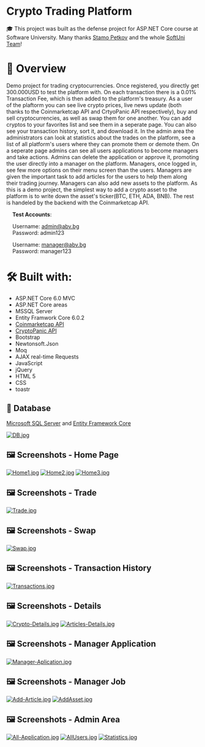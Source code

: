 # Crypto Trading Platform
:mortar_board: This project was built as the defense project for ASP.NET Core course at Software University. Many thanks [Stamo Petkov](https://github.com/stamo) and the whole [SoftUni Team](https://softuni.bg/)!

# :memo: Overview
Demo project for trading cryptocurrencies. Once registered, you directly get 300.000USD to test the platform with. On each transaction there is a 0.01% Transaction Fee, which is then added to the platform's treasury.
As a user of the plaftorm you can see live crypto prices, live news update (both thanks to the Coinmarketcap API and CrtyoPanic API respectively), buy and sell cryptocurrencies, as well as swap them for one another. You can add cryptos to your favorites list
and see them in a seperate page. You can also see your transaction history, sort it, and download it.
In the admin area the administrators can look at statistics about the trades on the platform, see a list of all platform's users where they can promote them or demote them.
On a seperate page admins can see all users applications to become managers and take actions. Admins can delete the application or approve it, promoting the user directly into a manager on the platform.
Managers, once logged in, see few more options on their menu screen than the users. Managers are given the important task to add articles for the users
to help them along their trading journey. Managers can also add new assets to the platform. As this is a demo project, the simplest way to add a crypto asset to the platform
is to write down the asset's ticker(BTC, ETH, ADA, BNB). The rest is handeled by the backend with the Coinmarketcap API.

&nbsp;&nbsp;&nbsp;&nbsp;**Test Accounts**:

&nbsp;&nbsp;&nbsp;&nbsp;Username: admin@abv.bg  
&nbsp;&nbsp;&nbsp;&nbsp;Password: admin123  

&nbsp;&nbsp;&nbsp;&nbsp;Username: manager@abv.bg  
&nbsp;&nbsp;&nbsp;&nbsp;Password: manager123  

# 🛠 Built with:
* ASP.NET Core 6.0 MVC
* ASP.NET Core areas
* MSSQL Server
* Entity Framwork Core 6.0.2
* [Coinmarketcap API](https://coinmarketcap.com/api/)
* [CryptoPanic API](https://cryptopanic.com/developers/api/)
* Bootstrap
* Newtonsoft.Json
* Moq
* AJAX real-time Requests
* JavaScript
* jQuery
* HTML 5
* CSS
* toastr

## :wrench: **Database**
[Microsoft SQL Server](https://www.microsoft.com/en-us/sql-server/sql-server-downloads) and [Entity Framework Core](https://dotnet.microsoft.com/download)  

[![DB.jpg](https://i.postimg.cc/sXTKBn2s/DB.jpg)](https://postimg.cc/N9rRSkTz)
## :framed_picture: Screenshots - Home Page
[![Home1.jpg](https://i.postimg.cc/rmPKbWmq/Home1.jpg)](https://postimg.cc/34280kmq)
[![Home2.jpg](https://i.postimg.cc/Kj3RyzkB/Home2.jpg)](https://postimg.cc/GTrcFbjm)
[![Home3.jpg](https://i.postimg.cc/wvv10F9W/Home3.jpg)](https://postimg.cc/KK6cYPkL)

## :framed_picture: Screenshots - Trade
[![Trade.jpg](https://i.postimg.cc/J4J5N76s/Trade.jpg)](https://postimg.cc/nCFmZxtx)

## :framed_picture: Screenshots - Swap
[![Swap.jpg](https://i.postimg.cc/zDyjfFTS/Swap.jpg)](https://postimg.cc/dDKdHdHL)

## :framed_picture: Screenshots - Transaction History
[![Transactions.jpg](https://i.postimg.cc/G36jTTQ0/Transactions.jpg)](https://postimg.cc/hhbmHj6M)

## :framed_picture: Screenshots - Details
[![Crypto-Details.jpg](https://i.postimg.cc/k5wVQLP6/Crypto-Details.jpg)](https://postimg.cc/f3tTZ2LD)
[![Articles-Details.jpg](https://i.postimg.cc/yN7gSstC/Articles-Details.jpg)](https://postimg.cc/MnrKC2z9)

## :framed_picture: Screenshots - Manager Application
[![Manager-Aplication.jpg](https://i.postimg.cc/fRcSLJHv/Manager-Aplication.jpg)](https://postimg.cc/cvJLk4GK)

## :framed_picture: Screenshots - Manager Job
[![Add-Article.jpg](https://i.postimg.cc/SNFY66zh/Add-Article.jpg)](https://postimg.cc/8s4CDrHK)
[![AddAsset.jpg](https://i.postimg.cc/02YMczpJ/AddAsset.jpg)](https://postimg.cc/hfGtGPZS)

## :framed_picture: Screenshots - Admin Area
[![All-Application.jpg](https://i.postimg.cc/mkK1cMfm/All-Application.jpg)](https://postimg.cc/ZvF52WqN)
[![AllUsers.jpg](https://i.postimg.cc/9Xk7N3Ry/AllUsers.jpg)](https://postimg.cc/Yj10hsxS)
[![Statistics.jpg](https://i.postimg.cc/14x4RQwT/Statistics.jpg)](https://postimg.cc/QKbjSv6k)
